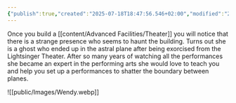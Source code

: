 ```yaml
---
{"publish":true,"created":"2025-07-18T18:47:56.546+02:00","modified":"2025-07-18T17:56:04.523+02:00","cssclasses":""}
---
```


Once you build a [[content/Advanced Facilities/Theater]] you will notice that there is a strange presence who seems to haunt the building. Turns out she is a ghost who ended up in the astral plane after being exorcised from the Lightsinger Theater. After so many years of watching all the performances she became an expert in the performing arts she would love to teach you and help you set up a performances to shatter the boundary between planes.


![[public/Images/Wendy.webp]]